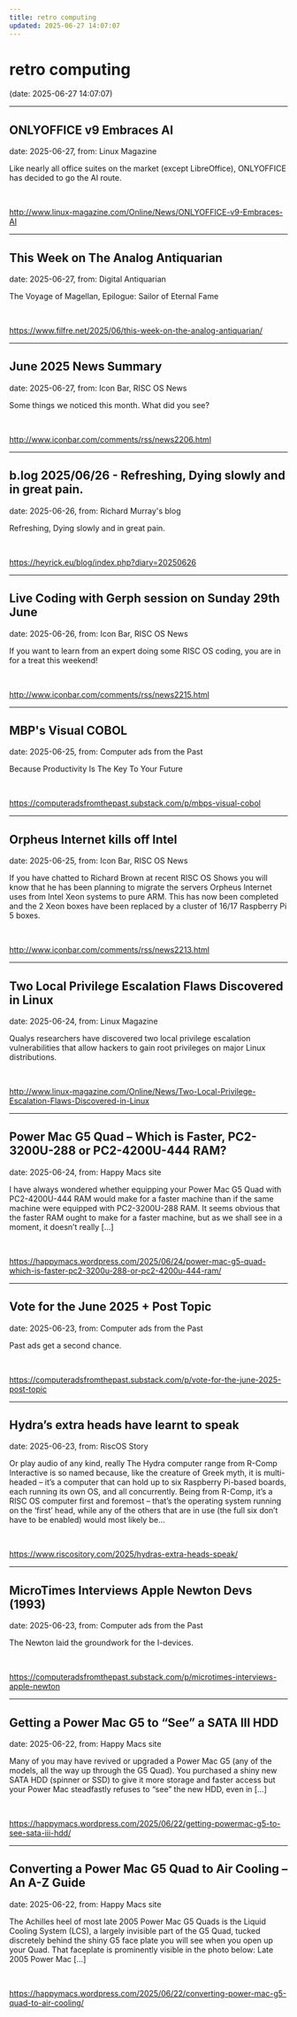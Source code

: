 ```yaml
---
title: retro computing
updated: 2025-06-27 14:07:07
---
```


# retro computing

(date: 2025-06-27 14:07:07)

---

## ONLYOFFICE v9 Embraces AI

date: 2025-06-27, from: Linux Magazine

<p>Like nearly all office suites on the market (except LibreOffice), ONLYOFFICE has decided to go the AI route.</p> 

<br> 

<http://www.linux-magazine.com/Online/News/ONLYOFFICE-v9-Embraces-AI>

---

## This Week on The Analog Antiquarian

date: 2025-06-27, from: Digital Antiquarian

The Voyage of Magellan, Epilogue: Sailor of Eternal Fame 

<br> 

<https://www.filfre.net/2025/06/this-week-on-the-analog-antiquarian/>

---

## June 2025 News Summary

date: 2025-06-27, from: Icon Bar, RISC OS News

Some things we noticed this month. What did you see? 

<br> 

<http://www.iconbar.com/comments/rss/news2206.html>

---

## b.log 2025/06/26 - Refreshing, Dying slowly and in great pain.

date: 2025-06-26, from: Richard Murray's blog

Refreshing, Dying slowly and in great pain. 

<br> 

<https://heyrick.eu/blog/index.php?diary=20250626>

---

## Live Coding with Gerph session on Sunday 29th June

date: 2025-06-26, from: Icon Bar, RISC OS News

If you want to learn from an expert doing some RISC OS coding, you are in for a treat this weekend! 

<br> 

<http://www.iconbar.com/comments/rss/news2215.html>

---

## MBP's Visual COBOL

date: 2025-06-25, from: Computer ads from the Past

Because Productivity Is The Key To Your Future 

<br> 

<https://computeradsfromthepast.substack.com/p/mbps-visual-cobol>

---

## Orpheus Internet kills off Intel

date: 2025-06-25, from: Icon Bar, RISC OS News

If you have chatted to Richard Brown at recent RISC OS Shows you will know that he has been planning to migrate the servers Orpheus Internet uses from Intel Xeon systems to pure ARM. This has now been completed and the 2 Xeon boxes have been replaced by a cluster of 16/17 Raspberry Pi 5 boxes. 

<br> 

<http://www.iconbar.com/comments/rss/news2213.html>

---

## Two Local Privilege Escalation Flaws Discovered in Linux

date: 2025-06-24, from: Linux Magazine

<p>Qualys researchers have discovered two local privilege escalation vulnerabilities that allow hackers to gain root privileges on major Linux distributions.</p> 

<br> 

<http://www.linux-magazine.com/Online/News/Two-Local-Privilege-Escalation-Flaws-Discovered-in-Linux>

---

## Power Mac G5 Quad – Which is Faster, PC2-3200U-288 or PC2-4200U-444 RAM?

date: 2025-06-24, from: Happy Macs site

I have always wondered whether equipping your Power Mac G5 Quad with PC2-4200U-444 RAM would make for a faster machine than if the same machine were equipped with PC2-3200U-288 RAM. It seems obvious that the faster RAM ought to make for a faster machine, but as we shall see in a moment, it doesn&#8217;t really [&#8230;] 

<br> 

<https://happymacs.wordpress.com/2025/06/24/power-mac-g5-quad-which-is-faster-pc2-3200u-288-or-pc2-4200u-444-ram/>

---

## Vote for the June 2025 + Post Topic

date: 2025-06-23, from: Computer ads from the Past

Past ads get a second chance. 

<br> 

<https://computeradsfromthepast.substack.com/p/vote-for-the-june-2025-post-topic>

---

## Hydra’s extra heads have learnt to speak

date: 2025-06-23, from: RiscOS Story

Or play audio of any kind, really The Hydra computer range from R-Comp Interactive is so named because, like the creature of Greek myth, it is multi-headed &#8211; it&#8217;s a computer that can hold up to six Raspberry Pi-based boards, each running its own OS, and all concurrently. Being from R-Comp, it&#8217;s a RISC OS computer first and foremost &#8211; that&#8217;s the operating system running on the &#8216;first&#8217; head, while any of the others that are in use (the full six don&#8217;t have to be enabled) would most likely be&#8230; 

<br> 

<https://www.riscository.com/2025/hydras-extra-heads-speak/>

---

## MicroTimes Interviews Apple Newton Devs (1993)

date: 2025-06-23, from: Computer ads from the Past

The Newton laid the groundwork for the I-devices. 

<br> 

<https://computeradsfromthepast.substack.com/p/microtimes-interviews-apple-newton>

---

## Getting a Power Mac G5 to “See” a SATA III HDD

date: 2025-06-22, from: Happy Macs site

Many of you may have revived or upgraded a Power Mac G5 (any of the models, all the way up through the G5 Quad). You purchased a shiny new SATA HDD (spinner or SSD) to give it more storage and faster access but your Power Mac steadfastly refuses to &#8220;see&#8221; the new HDD, even in [&#8230;] 

<br> 

<https://happymacs.wordpress.com/2025/06/22/getting-powermac-g5-to-see-sata-iii-hdd/>

---

## Converting a Power Mac G5 Quad to Air Cooling – An A-Z Guide

date: 2025-06-22, from: Happy Macs site

The Achilles heel of most late 2005 Power Mac G5 Quads is the Liquid Cooling System (LCS), a largely invisible part of the G5 Quad, tucked discretely behind the shiny G5 face plate you will see when you open up your Quad. That faceplate is prominently visible in the photo below: Late 2005 Power Mac [&#8230;] 

<br> 

<https://happymacs.wordpress.com/2025/06/22/converting-power-mac-g5-quad-to-air-cooling/>

